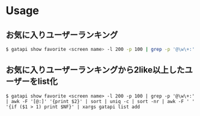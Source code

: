 # Usage

## お気に入りユーザーランキング
```sh
$ gatapi show favorite <screen name> -l 200 -p 100 | grep -p '@\w\+:' | awk -F '[@:]' '{print $2}' | sort | uniq -c | sort -nr
```

## お気に入りユーザーランキングから2like以上したユーザーをlist化
```
$ gatapi show favorite <screen name> -l 200 -p 100 | grep -p '@\w\+:' | awk -F '[@:]' '{print $2}' | sort | uniq -c | sort -nr | awk -F ' ' '{if ($1 > 1) print $NF}' | xargs gatapi list add 
```